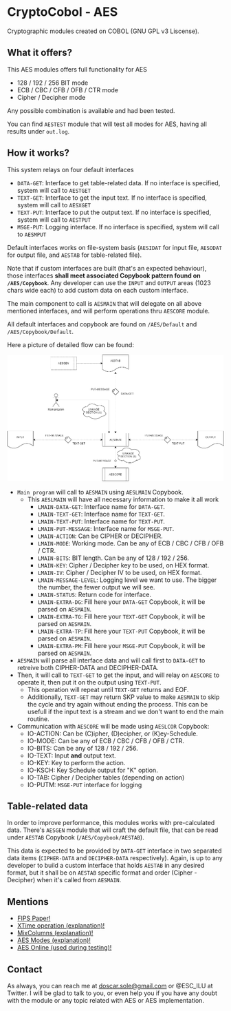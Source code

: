 # CryptoCobol - AES
Cryptographic modules created on COBOL (GNU GPL v3 Liscense).
 
 
 
## What it offers?
This AES modules offers full functionality for AES
 * 128 / 192 / 256 BIT mode
 * ECB / CBC / CFB / OFB / CTR mode
 * Cipher / Decipher mode

Any possible combination is available and had been tested.

You can find `AESTEST` module that will test all modes for AES, having all results under `out.log`.



## How it works?
This system relays on four default interfaces
 * `DATA-GET`: Interface to get table-related data. If no interface is specified, system will call to `AESTGET`
 * `TEXT-GET`: Interface to get the input text. If no interface is specified, system will call to `AESXGET`
 * `TEXT-PUT`: Interface to put the output text. If no interface is specified, system will call to `AESTPUT`
 * `MSGE-PUT`: Logging interface. If no interface is specified, system will call to `AESMPUT`

Default interfaces works on file-system basis (`AESIDAT` for input file, `AESODAT` for output file, and `AESTAB` for table-related file).

Note that if custom interfaces are built (that's an expected behaviour), those interfaces **shall meet associated Copybook pattern found on `/AES/Copybook`**. Any developer can use the `INPUT` and `OUTPUT` areas (1023 chars wide each) to add custom data on each custom interface.

The main component to call is `AESMAIN` that will delegate on all above mentioned interfaces, and will perform operations thru `AESCORE` module.

All default interfaces and copybook are found on `/AES/Default` and `/AES/Copybook/Default`.


Here a picture of detailed flow can be found:

![AES Flow diagram](https://github.com/DoHITB/CryptoCobol/blob/main/AES/AES_Flow.png?raw=true "Title")


 * `Main program` will call to `AESMAIN` using `AESLMAIN` Copybook.
   * This `AESLMAIN` will have all necessary information to make it all work
     * `LMAIN-DATA-GET`: Interface name for `DATA-GET`.
     * `LMAIN-TEXT-GET`: Interface name for `TEXT-GET`.
     * `LMAIN-TEXT-PUT`: Interface name for `TEXT-PUT`.
     * `LMAIN-PUT-MESSAGE`: Interface name for `MSGE-PUT`.
     * `LMAIN-ACTION`: Can be CIPHER or DECIPHER.
     * `LMAIN-MODE`: Working mode. Can be any of ECB / CBC / CFB / OFB / CTR.
     * `LMAIN-BITS`: BIT length. Can be any of 128 / 192 / 256.
     * `LMAIN-KEY`: Cipher / Decipher key to be used, on HEX format.
     * `LMAIN-IV`: Cipher / Decipher IV to be used, on HEX format.
     * `LMAIN-MESSAGE-LEVEL`: Logging level we want to use. The bigger the number, the fewer output we will see.
     * `LMAIN-STATUS`: Return code for interface.
     * `LMAIN-EXTRA-DG`: Fill here your `DATA-GET` Copybook, it will be parsed on `AESMAIN`.
     * `LMAIN-EXTRA-TG`: Fill here your `TEXT-GET` Copybook, it will be parsed on `AESMAIN`.
     * `LMAIN-EXTRA-TP`: Fill here your `TEXT-PUT` Copybook, it will be parsed on `AESMAIN`.
     * `LMAIN-EXTRA-PM`: Fill here your `MSGE-PUT` Copybook, it will be parsed on `AESMAIN`.
 * `AESMAIN` will parse all interface data and will call first to `DATA-GET` to retreive both CIPHER-DATA and DECIPHER-DATA.
 * Then, it will call to `TEXT-GET` to get the input, and will relay on `AESCORE` to operate it, then put it on the output using `TEXT-PUT`.
   * This operation will repeat until `TEXT-GET` returns and EOF.
   * Additionally, `TEXT-GET` may return SKP value to make `AESMAIN` to skip the cycle and try again without ending the process. This can be usefull if the input text is a stream and we don't want to end the main routine.
 * Communication with `AESCORE` will be made using `AESLCOR` Copybook:
   * IO-ACTION: Can be (C)ipher, (D)ecipher, or (K)ey-Schedule.
   * IO-MODE: Can be any of ECB / CBC / CFB / OFB / CTR.
   * IO-BITS: Can be any of 128 / 192 / 256.
   * IO-TEXT: Input **and** output text.
   * IO-KEY: Key to perform the action.
   * IO-KSCH: Key Schedule output for "K" option.
   * IO-TAB: Cipher / Decipher tables (depending on action)
   * IO-PUTM: `MSGE-PUT` interface for logging



## Table-related data
In order to improve performance, this modules works with pre-calculated data.
There's `AESGEN` module that will craft the default file, that can be read under `AESTAB` Copybook (`/AES/Copybook/AESTAB`).

This data is expected to be provided by `DATA-GET` interface in two separated data items (`CIPHER-DATA` and `DECIPHER-DATA` respectively).
Again, is up to any developer to build a custom interface that holds `AESTAB` in any desired format, but it shall be on `AESTAB` specific format and order (Cipher - Decipher) when it's called from `AESMAIN`.



## Mentions
 * [FIPS Paper!](https://nvlpubs.nist.gov/nistpubs/FIPS/NIST.FIPS.197.pdf)
 * [XTime operation (explanation)!](https://www.usenix.org/legacy/publications/library/proceedings/cardis02/full_papers/valverde/valverde_html/node12.html)
 * [MixColumns (explanation)!](https://en.wikipedia.org/wiki/Rijndael_MixColumns)
 * [AES Modes (explanation)!](https://www.highgo.ca/2019/08/08/the-difference-in-five-modes-in-the-aes-encryption-algorithm/)
 * [AES Online (used during testing)!](https://the-x.cn/en-us/cryptography/Aes.aspx)



## Contact
As always, you can reach me at doscar.sole@gmail.com or @ESC_ILU at Twitter.
I will be glad to talk to you, or even help you if you have any doubt with the module or any topic related with AES or AES implementation.
